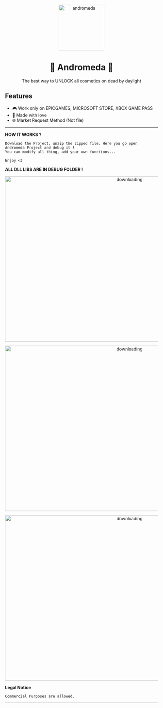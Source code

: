 <p align="center"><img src="https://cdn.discordapp.com/attachments/909176514015268925/916445840514633758/K26_charPreview_portrait.png" width="150px" height="150px" alt="andromeda"></p>

<h1 align="center">🌌 Andromeda 🌌</h1>


<p align="center">The best way to UNLOCK all cosmetics on dead by daylight</p>


## Features

* 🎮 Work only on EPICGAMES, MICROSOFT STORE, XBOX GAME PASS
* 💖 Made with love
* 🌐 Market Request Method (Not file)

---

**HOW IT WORKS ?**

```
Download the Project, unzip the zipped file. Here you go open Andromeda Project and debug it !
You can modify all thing, add your own functions...

Enjoy <3

```
**ALL DLL LIBS ARE IN DEBUG FOLDER !**


<p align="center"><img src="https://cdn.discordapp.com/attachments/909176514015268925/916445943648354404/unknown.png" width="805px" height="545px" alt="downloading"></p>
<p align="center"><img src="https://cdn.discordapp.com/attachments/909176514015268925/916445984744148992/unknown.png" width="805px" height="545px" alt="downloading"></p>
<p align="center"><img src="https://cdn.discordapp.com/attachments/909176514015268925/916446044500394004/unknown.png" width="805px" height="545px" alt="downloading"></p>


**Legal Notice**

```console
Commercial Purposes are allowed.
```

---
